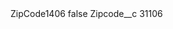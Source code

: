 <?xml version="1.0" encoding="UTF-8"?>
<CustomMetadata xmlns="http://soap.sforce.com/2006/04/metadata" xmlns:xsi="http://www.w3.org/2001/XMLSchema-instance" xmlns:xsd="http://www.w3.org/2001/XMLSchema">
    <label>ZipCode1406</label>
    <protected>false</protected>
    <values>
        <field>Zipcode__c</field>
        <value xsi:type="xsd:string">31106</value>
    </values>
</CustomMetadata>
